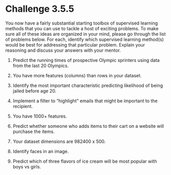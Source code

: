 # Challenge 3.5.5 #

You now have a fairly substantial starting toolbox of supervised learning methods that you can use to tackle a host of exciting problems. To make sure all of these ideas are organized in your mind, please go through the list of problems below. For each, identify which supervised learning method(s) would be best for addressing that particular problem. Explain your reasoning and discuss your answers with your mentor.

1. Predict the running times of prospective Olympic sprinters using data from the last 20 Olympics.

2. You have more features (columns) than rows in your dataset.

3. Identify the most important characteristic predicting likelihood of being jailed before age 20.

4. Implement a filter to “highlight” emails that might be important to the recipient.

5. You have 1000+ features.

6. Predict whether someone who adds items to their cart on a website will purchase the items.

7. Your dataset dimensions are 982400 x 500.

8. Identify faces in an image.

9. Predict which of three flavors of ice cream will be most popular with boys vs girls.

